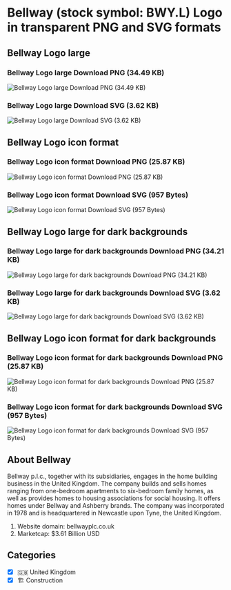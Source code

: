 # Bellway (stock symbol: BWY.L) Logo in transparent PNG and SVG formats

## Bellway Logo large

### Bellway Logo large Download PNG (34.49 KB)

![Bellway Logo large Download PNG (34.49 KB)](/img/orig/BWY.L_BIG-060203ec.png)

### Bellway Logo large Download SVG (3.62 KB)

![Bellway Logo large Download SVG (3.62 KB)](/img/orig/BWY.L_BIG-57a3d0e8.svg)

## Bellway Logo icon format

### Bellway Logo icon format Download PNG (25.87 KB)

![Bellway Logo icon format Download PNG (25.87 KB)](/img/orig/BWY.L-a8ad0ac7.png)

### Bellway Logo icon format Download SVG (957 Bytes)

![Bellway Logo icon format Download SVG (957 Bytes)](/img/orig/BWY.L-3e56c432.svg)

## Bellway Logo large for dark backgrounds

### Bellway Logo large for dark backgrounds Download PNG (34.21 KB)

![Bellway Logo large for dark backgrounds Download PNG (34.21 KB)](/img/orig/BWY.L_BIG.D-3e59f79e.png)

### Bellway Logo large for dark backgrounds Download SVG (3.62 KB)

![Bellway Logo large for dark backgrounds Download SVG (3.62 KB)](/img/orig/BWY.L_BIG.D-305b2fcb.svg)

## Bellway Logo icon format for dark backgrounds

### Bellway Logo icon format for dark backgrounds Download PNG (25.87 KB)

![Bellway Logo icon format for dark backgrounds Download PNG (25.87 KB)](/img/orig/BWY.L.D-8b8e3deb.png)

### Bellway Logo icon format for dark backgrounds Download SVG (957 Bytes)

![Bellway Logo icon format for dark backgrounds Download SVG (957 Bytes)](/img/orig/BWY.L.D-78d4a5b3.svg)

## About Bellway

Bellway p.l.c., together with its subsidiaries, engages in the home building business in the United Kingdom. The company builds and sells homes ranging from one-bedroom apartments to six-bedroom family homes, as well as provides homes to housing associations for social housing. It offers homes under Bellway and Ashberry brands. The company was incorporated in 1978 and is headquartered in Newcastle upon Tyne, the United Kingdom.

1. Website domain: bellwayplc.co.uk
2. Marketcap: $3.61 Billion USD


## Categories
- [x] 🇬🇧 United Kingdom
- [x] 🏗 Construction
